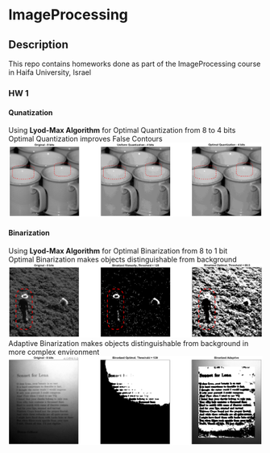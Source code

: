 # ImageProcessing
## Description
This repo contains homeworks done as part of the ImageProcessing course in Haifa University, Israel</br>

### HW 1
#### Qunatization
Using <b>Lyod-Max Algorithm</b> for Optimal Quantization from 8 to 4 bits</br>
Optimal Quantization improves False Contours
![alt text](HW_1/Results/Section_A.png)
#### Binarization
Using <b>Lyod-Max Algorithm</b> for Optimal Binarization from 8 to 1 bit</br>
Optimal Binarization makes objects distinguishable from background
![alt text](HW_1/Results/Section_B.png)
Adaptive Binarization makes objects distinguishable from background in more complex environment
![alt text](HW_1/Results/Section_C.png)
